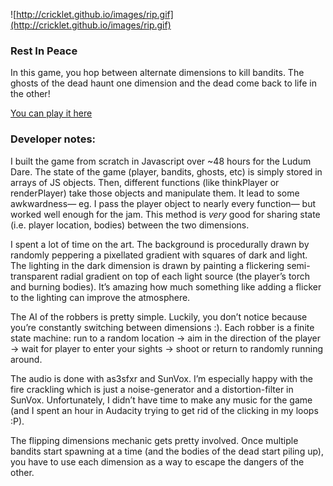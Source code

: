 ![http://cricklet.github.io/images/rip.gif](http://cricklet.github.io/images/rip.gif)

### Rest In Peace

In this game, you hop between alternate dimensions to kill bandits. The ghosts of the dead haunt one dimension and the dead come back to life in the other!

[You can play it here](https://dl.dropboxusercontent.com/u/43674030/ludlum/index.html)

### Developer notes:

I built the game from scratch in Javascript over ~48 hours for the Ludum Dare. The state of the game (player, bandits, ghosts, etc) is simply stored in arrays of JS objects. Then, different functions (like thinkPlayer or renderPlayer) take those objects and manipulate them. It lead to some awkwardness— eg. I pass the player object to nearly every function— but worked well enough for the jam. This method is *very* good for sharing state (i.e. player location, bodies) between the two dimensions.

I spent a lot of time on the art. The background is procedurally drawn by randomly peppering a pixellated gradient with squares of dark and light. The lighting in the dark dimension is drawn by painting a flickering semi-transparent radial gradient on top of each light source (the player’s torch and burning bodies). It’s amazing how much something like adding a flicker to the lighting can improve the atmosphere.

The AI of the robbers is pretty simple. Luckily, you don’t notice because you’re constantly switching between dimensions :). Each robber is a finite state machine: run to a random location -> aim in the direction of the player -> wait for player to enter your sights -> shoot or return to randomly running around.

The audio is done with as3sfxr and SunVox. I’m especially happy with the fire crackling which is just a noise-generator and a distortion-filter in SunVox. Unfortunately, I didn’t have time to make any music for the game (and I spent an hour in Audacity trying to get rid of the clicking in my loops :P).

The flipping dimensions mechanic gets pretty involved. Once multiple bandits start spawning at a time (and the bodies of the dead start piling up), you have to use each dimension as a way to escape the dangers of the other.

